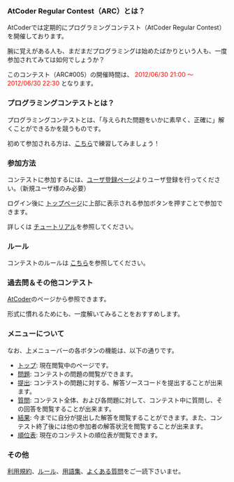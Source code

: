 
<div>

### **AtCoder Regular Contest（ARC）とは？**

<section>
AtCoderでは定期的にプログラミングコンテスト（AtCoder Regular Contest）を開催しております。

腕に覚えがある人も、まだまだプログラミングは始めたばかりという人も、一度参加されてみては如何でしょうか？

このコンテスト（ARC#005）の開催時間は、
<font color="red">2012/06/30 21:00 ～ 2012/06/30 22:30</font>
となります。

</section>

### **プログラミングコンテストとは？**

<section>
プログラミングコンテストとは、「与えられた問題をいかに素早く、正確に」解くことができるかを競うものです。

初めて参加される方は、<a href="http://practice.contest.atcoder.jp/#">こちら</a>で練習してみましょう！

</section>

### **参加方法**

<section>
コンテストに参加するには、<a href="https://atcoder.jp/contests/arc005/register">ユーザ登録ページ</a>よりユーザ登録を行ってください。（新規ユーザ様のみ必要）

ログイン後に <a href="https://atcoder.jp/contests/arc005/">トップページ</a>に上部に表示される参加ボタンを押すことで参加できます。

詳しくは <a href="https://atcoder.jp/contests/arc005/tutorial">チュートリアル</a>を参照してください。

</section>

### **ルール**

<section>
コンテストのルールは <a href="https://atcoder.jp/contests/arc005/rules">こちら</a>を参照してください。

</section>

### **過去問＆その他コンテスト**

<section>
<a href="http://www.atcoder.jp">AtCoder</a>のページから参照できます。

形式に慣れるためにも、一度解いてみることをおすすめします。

</section>

### **メニューについて**

<section>
なお、上メニューバーの各ボタンの機能は、以下の通りです。


<ul>

<li>
<a href="https://atcoder.jp/contests/arc005#">トップ</a>: 現在閲覧中のページです。
</li>

<li>
<a href="https://atcoder.jp/contests/arc005/assignments">問題</a>: コンテストの問題の閲覧ができます。
</li>

<li>
<a href="https://atcoder.jp/contests/arc005/submit">提出</a>: コンテストの問題に対する、解答ソースコードを提出することが出来ます。
</li>

<li>
<a href="https://atcoder.jp/contests/arc005/clarifications">質問</a>: コンテスト全体、および各問題に対して、コンテスト中に質問し、その回答を閲覧することが出来ます。
</li>

<li>
<a href="https://atcoder.jp/contests/arc005/submissions/me">結果</a>: 今までに自分が提出した解答を閲覧することができます。また、コンテスト終了後には他の参加者の解答状況を閲覧することが出来ます。
</li>

<li>
<a href="https://atcoder.jp/contests/arc005/standings">順位表</a>: 現在のコンテストの順位表が閲覧できます。
</li>

</ul>

</section>

### **その他**

<section>
<a href="https://atcoder.jp/contests/arc005/tos">利用規約</a>、<a href="https://atcoder.jp/contests/arc005/rules">ルール</a>、<a href="https://atcoder.jp/contests/arc005/glossary">用語集</a>、<a href="https://atcoder.jp/contests/arc005/faq">よくある質問</a>をご一読下さいませ。

</section>

</div>
